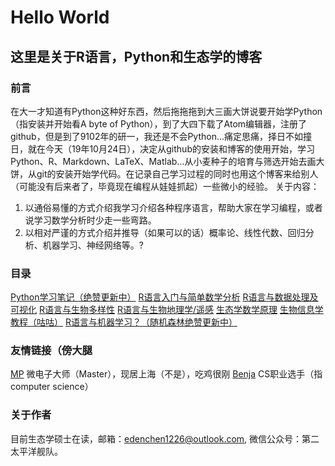 # Hello World
## 这里是关于R语言，Python和生态学的博客
### 前言
在大一才知道有Python这种好东西，然后拖拖拖到大三画大饼说要开始学Python（指安装并开始看A byte of Python），到了大四下载了Atom编辑器，注册了github，但是到了9102年的研一，我还是不会Python...痛定思痛，择日不如撞日，就在今天（19年10月24日），决定从github的安装和博客的使用开始，学习Python、R、Markdown、LaTeX、Matlab...从小麦种子的培育与筛选开始去画大饼，从git的安装开始学代码。在记录自己学习过程的同时也用这个博客来给别人（可能没有后来者了，毕竟现在编程从娃娃抓起）一些微小的经验。
关于内容：
1. 以通俗易懂的方式介绍我学习介绍各种程序语言，帮助大家在学习编程，或者说学习数学分析时少走一些弯路。
2. 以相对严谨的方式介绍并推导（如果可以的话）概率论、线性代数、回归分析、机器学习、神经网络等。?
### 目录
[Python学习笔记（绝赞更新中）](markdown-notes/Python.html)
[R语言入门与简单数学分析](markdown-notes/R.html)
[R语言与数据处理及可视化](markdown-notes/R_visible.html)
[R语言与生物多样性](markdown-notes/R_biodiv.html)
[R语言与生物地理学/遥感](markdown-notes/R_biogeo.html)
[生态学数学原理](markdown-notes/MathPrinciples.html)
[生物信息学教程（咕咕）](https://github.com/Vendredii/Bioinformatic-trans)
[R语言与机器学习？（随机森林绝赞更新中）](markdown-notes/R_model.html)
### 友情链接（傍大腿
[MP](https://mpraiser.github.io) 微电子大师（Master），现居上海（不是），吃鸡很刚
[Benja](https://aiifabbf.github.io) CS职业选手（指computer science）

### 关于作者
目前生态学硕士在读，邮箱：edenchen1226@outlook.com, 微信公众号：第二太平洋舰队。